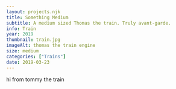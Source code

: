 ```yaml
---
layout: projects.njk
title: Something Medium
subtitle: A medium sized Thomas the train. Truly avant-garde.
info: Train
year: 2019
thumbnail: train.jpg
imageAlt: thomas the train engine
size: medium
categories: ["Trains"]
date: 2019-03-23
---
```


hi from tommy the train
